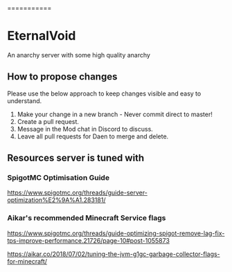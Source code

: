===========
# EternalVoid

An anarchy server with some high quality anarchy

## How to propose changes

Please use the below approach to keep changes visible and easy to understand.

1. Make your change in a new branch - Never commit direct to master!
2. Create a pull request.
3. Message in the Mod chat in Discord to discuss.
4. Leave all pull requests for Daen to merge and delete.

## Resources server is tuned with

### SpigotMC Optimisation Guide

https://www.spigotmc.org/threads/guide-server-optimization%E2%9A%A1.283181/

### Aikar's recommended Minecraft Service flags

https://www.spigotmc.org/threads/guide-optimizing-spigot-remove-lag-fix-tps-improve-performance.21726/page-10#post-1055873

https://aikar.co/2018/07/02/tuning-the-jvm-g1gc-garbage-collector-flags-for-minecraft/

